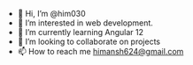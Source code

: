 - 👋 Hi, I’m @him030
- 👀 I’m interested in web development.
- 🌱 I’m currently learning Angular 12
- 💞️ I’m looking to collaborate on projects
- 📫 How to reach me himansh624@gmail.com

<!---
him030/him030 is a ✨ special ✨ repository because its `README.md` (this file) appears on your GitHub profile.
You can click the Preview link to take a look at your changes.
--->
